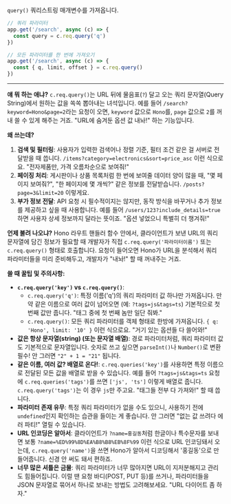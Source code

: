 `query()`
쿼리스트링 매개변수를 가져옵니다.

```javascript
// 쿼리 파라미터
app.get('/search', async (c) => {
  const query = c.req.query('q')
})

// 모든 파라미터를 한 번에 가져오기
app.get('/search', async (c) => {
  const { q, limit, offset } = c.req.query()
})
```

---

**얘 뭐 하는 애냐?**
`c.req.query()`는 URL 뒤에 물음표(`?`) 달고 오는 쿼리 문자열(Query String)에서 원하는 값을 쏙쏙 뽑아내는 녀석입니다. 예를 들어 `/search?keyword=Hono&page=2`라는 요청이 오면, `keyword` 값으로 `Hono`를, `page` 값으로 `2`를 꺼내 쓸 수 있게 해주는 거죠. "URL에 숨겨둔 옵션 값 내놔!" 하는 기능입니다.

**왜 쓰는데?**
1.  **검색 및 필터링**: 사용자가 입력한 검색어나 정렬 기준, 필터 조건 같은 걸 서버로 전달받을 때 씁니다. `/items?category=electronics&sort=price_asc` 이런 식으로요. "전자제품만, 가격 오름차순으로 보여줘!"
2.  **페이징 처리**: 게시판이나 상품 목록처럼 한 번에 보여줄 데이터 양이 많을 때, "몇 페이지 보여줘?", "한 페이지에 몇 개씩?" 같은 정보를 전달받습니다. `/posts?page=3&limit=20` 이렇게요.
3.  **부가 정보 전달**: API 요청 시 필수적이지는 않지만, 동작 방식을 바꾸거나 추가 정보를 제공하고 싶을 때 사용합니다. 예를 들어 `/users/123?include_details=true` 하면 사용자 상세 정보까지 달라는 뜻이죠. "옵션 넣었으니 특별히 더 챙겨줘!"

**언제 불려 나오냐?**
Hono 라우트 핸들러 함수 안에서, 클라이언트가 보낸 URL의 쿼리 문자열에 담긴 정보가 필요할 때 개발자가 직접 `c.req.query('파라미터이름')` 또는 `c.req.query()` 형태로 호출합니다. 요청이 들어오면 Hono가 URL을 분석해서 쿼리 파라미터들을 미리 준비해두고, 개발자가 "내놔!" 할 때 꺼내주는 거죠.

**쓸 때 꿀팁 및 주의사항:**
*   **`c.req.query('key')` vs `c.req.query()`**:
    *   `c.req.query('q')`: 특정 이름('q')의 쿼리 파라미터 값 하나만 가져옵니다. 만약 같은 이름으로 여러 값이 넘어오면 (예: `?tags=js&tags=ts`) 기본적으로 첫 번째 값만 줍니다. "태그 중에 첫 번째 놈만 일단 줘봐."
    *   `c.req.query()`: 모든 쿼리 파라미터를 객체 형태로 한방에 가져옵니다. `{ q: 'Hono', limit: '10' }` 이런 식으로요. "거기 있는 옵션들 다 쓸어와!"
*   **값은 항상 문자열(string) (또는 문자열 배열)**: 경로 파라미터처럼, 쿼리 파라미터 값도 기본적으로 문자열입니다. 숫자로 쓰고 싶으면 `parseInt()`나 `Number()`로 변환 필수! 안 그러면 ` "2" + 1 = "21" ` 됩니다.
*   **같은 이름, 여러 값? 배열로 온다!**: `c.req.queries('key')`를 사용하면 특정 이름으로 전달된 모든 값을 배열로 받을 수 있습니다. 예를 들어 `?tags=js&tags=ts` 요청에 `c.req.queries('tags')`를 쓰면 `['js', 'ts']` 이렇게 배열로 줍니다. `c.req.query('tags')`는 이 경우 `js`만 주고요. "태그들 전부 다 가져와!" 할 때 씁니다.
*   **파라미터 존재 유무**: 특정 쿼리 파라미터가 없을 수도 있으니, 사용하기 전에 `undefined`인지 확인하는 습관을 들이는 게 좋습니다. 안 그러면 "없는 값 쓰려다 에러 파티!" 열릴 수 있습니다.
*   **URL 인코딩은 알아서**: 클라이언트가 `?name=홍길동`처럼 한글이나 특수문자를 보내면 보통 `?name=%ED%99%8D%EA%B8%B8%EB%8F%99` 이런 식으로 URL 인코딩돼서 오는데, `c.req.query('name')`을 쓰면 Hono가 알아서 디코딩해서 '홍길동'으로 만들어줍니다. 신경 안 써도 돼서 편하죠.
*   **너무 많은 셔틀은 금물**: 쿼리 파라미터가 너무 많아지면 URL이 지저분해지고 관리도 힘들어집니다. 이럴 땐 요청 바디(POST, PUT 등)를 쓰거나, 파라미터들을 JSON 문자열로 묶어서 하나로 보내는 방법도 고려해보세요. "URL 다이어트 좀 하자."